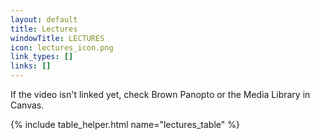 ```yaml
---
layout: default
title: Lectures
windowTitle: LECTURES
icon: lectures_icon.png
link_types: []
links: []
---
```


<!-- # {{ page.title }} -->

If the video isn't linked yet, check Brown Panopto or the Media Library in Canvas.

<!---
If the video of a certain lecture isn't linked yet, go to the link of another video, click the "Lecture Capture-CSCI 0200-Spring 2022" folder at the top, and the video will be there! --> 

{% include table_helper.html name="lectures_table" %}
